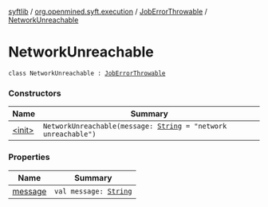 [syftlib](../../../index.md) / [org.openmined.syft.execution](../../index.md) / [JobErrorThrowable](../index.md) / [NetworkUnreachable](./index.md)

# NetworkUnreachable

`class NetworkUnreachable : `[`JobErrorThrowable`](../index.md)

### Constructors

| Name | Summary |
|---|---|
| [&lt;init&gt;](-init-.md) | `NetworkUnreachable(message: `[`String`](https://kotlinlang.org/api/latest/jvm/stdlib/kotlin/-string/index.html)` = "network unreachable")` |

### Properties

| Name | Summary |
|---|---|
| [message](message.md) | `val message: `[`String`](https://kotlinlang.org/api/latest/jvm/stdlib/kotlin/-string/index.html) |
